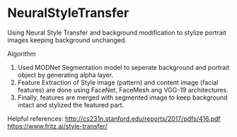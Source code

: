 # NeuralStyleTransfer
Using Neural Style Transfer and background modification to stylize portrait images keeping background unchanged.

Algorithm 
1. Used MODNet Segmentation model to seperate background and portrait object by generating alpha layer.
2. Feature Extraction of Style image (pattern) and content image (facial features) are done using FaceNet, FaceMesh ang VGG-19 architectures.
3. Finally, features are merged with segmented image to keep background intact and stylized the featured part.

Helpful references:
http://cs231n.stanford.edu/reports/2017/pdfs/416.pdf
https://www.fritz.ai/style-transfer/



